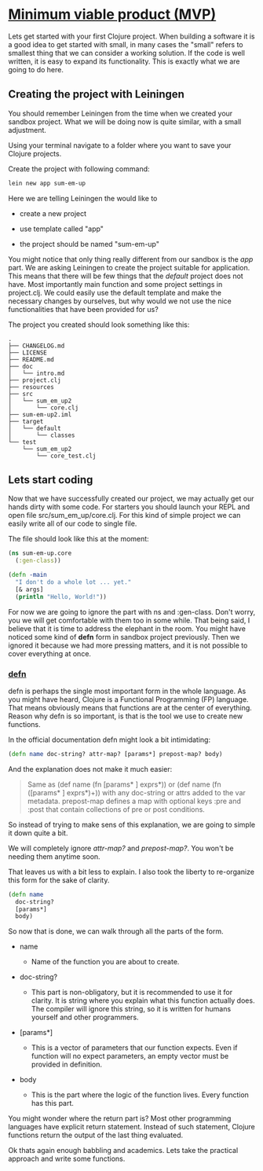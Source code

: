 # [Minimum viable product (MVP)](https://en.wikipedia.org/wiki/Minimum_viable_product)

Lets get started with your first Clojure project.
When building a software it is a good idea to get started with small,
in many cases the "small" refers to smallest thing that we can consider a working solution.
If the code is well written,
it is easy to expand its functionality.
This is exactly what we are going to do here.

## Creating the project with Leiningen

You should remember Leiningen from the time when we created your sandbox project.
What we will be doing now is quite similar, with a small adjustment.

Using your terminal navigate to a folder where you want to save your Clojure projects.

Create the project with following command:

```clojure
lein new app sum-em-up
```

Here we are telling Leiningen the would like to

- create a new project

- use template called "app"

- the project should be named "sum-em-up"

You might notice that only thing really different from our sandbox is the _app_ part.
We are asking Leiningen to create the project suitable for application.
This means that there will be few things that the _default_ project does not have.
Most importantly main function and some project settings in project.clj.
We could easily use the default template and make the necessary changes by ourselves,
but why would we not use the nice functionalities that have been provided for us?

The project you created should look something like this:

```plain-text
.
├── CHANGELOG.md
├── LICENSE
├── README.md
├── doc
│   └── intro.md
├── project.clj
├── resources
├── src
│   └── sum_em_up2
│       └── core.clj
├── sum-em-up2.iml
├── target
│   └── default
│       └── classes
└── test
    └── sum_em_up2
        └── core_test.clj
```

## Lets start coding

Now that we have successfully created our project,
we may actually get our hands dirty with some code.
For starters you should launch your REPL and open file src/sum_em_up/core.clj.
For this kind of simple project we can easily write all of our code to single file.

The file should look like this at the moment:

```clojure
(ns sum-em-up.core
  (:gen-class))

(defn -main
  "I don't do a whole lot ... yet."
  [& args]
  (println "Hello, World!"))
```

For now we are going to ignore the part with ns and :gen-class.
Don't worry, you we will get comfortable with them too in some while.
That being said,
I believe that it is time to address the elephant in the room.
You might have noticed some kind of __defn__ form in sandbox project previously.
Then we ignored it because we had more pressing matters,
and it is not possible to cover everything at once.

### [defn](https://clojuredocs.org/clojure.core/defn)

defn is perhaps the single most important form in the whole language.
As you might have heard,
Clojure is a Functional Programming (FP) language.
That means obviously means that functions are at the center of everything.
Reason why defn is so important,
is that is the tool we use to create new functions.

In the official documentation defn might look a bit intimidating:

```clojure
(defn name doc-string? attr-map? [params*] prepost-map? body)
```

And the explanation does not make it much easier:

>Same as (def name (fn [params* ] exprs*)) or (def
>name (fn ([params* ] exprs*)+)) with any doc-string or attrs added
>to the var metadata. prepost-map defines a map with optional keys
>:pre and :post that contain collections of pre or post conditions.

So instead of trying to make sens of this explanation,
we are going to simple it down quite a bit.

We will completely ignore _attr-map?_ and _prepost-map?_.
You won't be needing them anytime soon.

That leaves us with a bit less to explain.
I also took the liberty to re-organize this form for the sake of clarity.

```clojure
(defn name
  doc-string?
  [params*]
  body)
```

So now that is done, we can walk through all the parts of the form.

- name
  - Name of the function you are about to create.

- doc-string?
  - This part is non-obligatory, but it is recommended to use it for clarity.
    It is string where you explain what this function actually does.
    The compiler will ignore this string,
    so it is written for humans yourself and other programmers.

- [params*]
  - This is a vector of parameters that our function expects.
    Even if function will no expect parameters,
    an empty vector must be provided in definition.

- body
  - This is the part where the logic of the function lives.
    Every function has this part.

You might wonder where the return part is?
Most other programming languages have explicit return statement.
Instead of such statement,
Clojure functions return the output of the last thing evaluated.

Ok thats again enough babbling and academics.
Lets take the practical approach and write some functions.